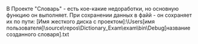 В Проекте "Словарь" - есть кое-какие недоработки, но основную функцию он выполняет.
При сохранении данных в файй - он сохраняет их по пути: [Имя жесткого диска с проектом]:\Users\[имя пользователя]\source\repos\Dictionary_Exam\exam\bin\Debug\[название созданного словаря].txt
